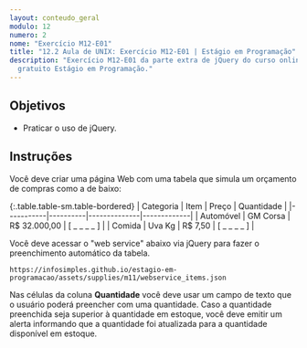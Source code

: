 ```yaml
---
layout: conteudo_geral
modulo: 12
numero: 2
nome: "Exercício M12-E01"
title: "12.2 Aula de UNIX: Exercício M12-E01 | Estágio em Programação"
description: "Exercício M12-E01 da parte extra de jQuery do curso online
  gratuito Estágio em Programação."
---
```


## Objetivos

- Praticar o uso de jQuery.

## Instruções

Você deve criar uma página Web com uma tabela que simula um orçamento de
compras como a de baixo:

{:.table.table-sm.table-bordered}
| Categoria | Item     | Preço        | Quantidade  |
|-----------|----------|--------------|-------------|
| Automóvel | GM Corsa | R$ 32.000,00 | [ _ _ _ _ ] |
| Comida    | Uva Kg   | R$ 7,50      | [ _ _ _ _ ] |

Você deve acessar o "web service" abaixo via jQuery para fazer o preenchimento
automático da tabela.

```
https://infosimples.github.io/estagio-em-programacao/assets/supplies/m11/webservice_items.json
```

Nas células da coluna **Quantidade** você deve usar um campo de texto que o
usuário poderá preencher com uma quantidade. Caso a quantidade preenchida seja
superior à quantidade em estoque, você deve emitir um alerta informando que a
quantidade foi atualizada para a quantidade disponível em estoque.
